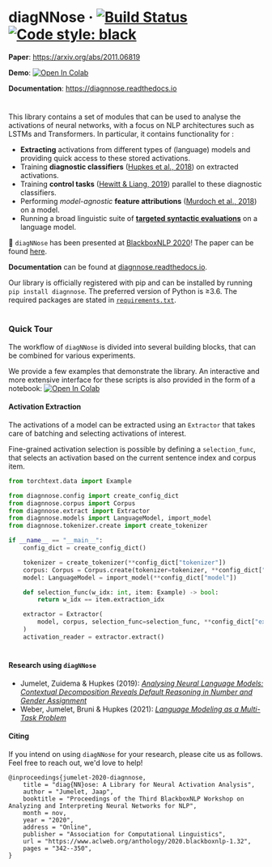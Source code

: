 # diagNNose &middot; [![Build Status](https://travis-ci.com/i-machine-think/diagnnose.svg?branch=master)](https://travis-ci.com/i-machine-think/diagnnose) [![Code style: black](https://img.shields.io/badge/code%20style-black-000000.svg)](https://github.com/python/black)

**Paper**: https://arxiv.org/abs/2011.06819

**Demo**: [![Open In Colab](https://colab.research.google.com/assets/colab-badge.svg)](https://colab.research.google.com/drive/1TzNU4l28NljkUcq_h1qbLizRAQuedvAZ?usp=sharing)

**Documentation**: https://diagnnose.readthedocs.io
#
This library contains a set of modules that can be used to analyse the activations of neural networks, with a focus on NLP architectures such as LSTMs and Transformers.
In particular, it contains functionality for :
- **Extracting** activations from different types of (language) models and providing quick access to these stored activations.
- Training **diagnostic classifiers** ([Hupkes et al., 2018](https://arxiv.org/pdf/1711.10203.pdf)) on extracted activations.
- Training **control tasks** ([Hewitt & Liang, 2019](https://arxiv.org/pdf/1909.03368.pdf)) parallel to these diagnostic classifiers.
- Performing *model-agnostic* **feature attributions** ([Murdoch et al., 2018](https://arxiv.org/pdf/1801.05453.pdf)) on a model.
- Running a broad linguistic suite of [**targeted syntactic evaluations**](https://github.com/i-machine-think/diagnnose/tree/master/diagnnose/downstream) on a language model.

:tada: `diagNNose` has been presented at [BlackboxNLP 2020](https://blackboxnlp.github.io/)! The paper can be found [here](https://www.aclweb.org/anthology/2020.blackboxnlp-1.32.pdf).

**Documentation** can be found at [diagnnose.readthedocs.io](https://diagnnose.readthedocs.io).

Our library is officially registered with pip and can be installed by running `pip install diagnnose`.
The preferred version of Python is ≥3.6. The required packages are stated in [`requirements.txt`](https://github.com/i-machine-think/diagnnose/blob/master/requirements.txt).
#
### Quick Tour
The workflow of `diagNNose` is divided into several building blocks, that can be combined for various experiments.

We provide a few examples that demonstrate the library. 
An interactive and more extensive interface for these scripts is also provided in the form of a notebook: [![Open In Colab](https://colab.research.google.com/assets/colab-badge.svg)](https://colab.research.google.com/drive/1TzNU4l28NljkUcq_h1qbLizRAQuedvAZ?usp=sharing)

#### Activation Extraction
The activations of a model can be extracted using an `Extractor` that takes care of batching and selecting activations of interest.

Fine-grained activation selection is possible by defining a `selection_func`, that selects an activation based on the current sentence index and corpus item.

```python
from torchtext.data import Example

from diagnnose.config import create_config_dict
from diagnnose.corpus import Corpus
from diagnnose.extract import Extractor
from diagnnose.models import LanguageModel, import_model
from diagnnose.tokenizer.create import create_tokenizer

if __name__ == "__main__":
    config_dict = create_config_dict()

    tokenizer = create_tokenizer(**config_dict["tokenizer"])
    corpus: Corpus = Corpus.create(tokenizer=tokenizer, **config_dict["corpus"])
    model: LanguageModel = import_model(**config_dict["model"])

    def selection_func(w_idx: int, item: Example) -> bool:
        return w_idx == item.extraction_idx

    extractor = Extractor(
        model, corpus, selection_func=selection_func, **config_dict["extract"]
    )
    activation_reader = extractor.extract()
```

#
#### Research using `diagNNose`
- Jumelet, Zuidema & Hupkes (2019): _[Analysing Neural Language Models: Contextual Decomposition Reveals Default Reasoning in Number and Gender Assignment](https://arxiv.org/pdf/1909.08975.pdf)_
- Weber, Jumelet, Bruni & Hupkes (2021): _[Language Modeling as a Multi-Task Problem](https://arxiv.org/pdf/2101.11287.pdf)_

#### Citing
If you intend on using `diagNNose` for your research, please cite us as follows. Feel free to reach out, we'd love to help!
```
@inproceedings{jumelet-2020-diagnnose,
    title = "diag{NN}ose: A Library for Neural Activation Analysis",
    author = "Jumelet, Jaap",
    booktitle = "Proceedings of the Third BlackboxNLP Workshop on Analyzing and Interpreting Neural Networks for NLP",
    month = nov,
    year = "2020",
    address = "Online",
    publisher = "Association for Computational Linguistics",
    url = "https://www.aclweb.org/anthology/2020.blackboxnlp-1.32",
    pages = "342--350",
}
```

